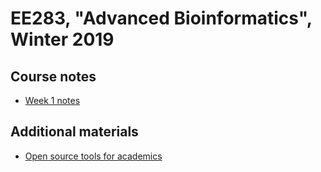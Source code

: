 # EE283, "Advanced Bioinformatics", Winter 2019

## Course notes

* [Week 1 notes](Week1Lecture.md)

## Additional materials

* [Open source tools for academics](oss.md)
